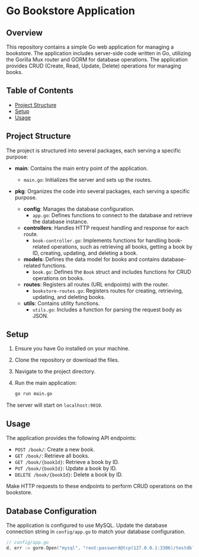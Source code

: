 # Go Bookstore Application

## Overview

This repository contains a simple Go web application for managing a bookstore. The application includes server-side code written in Go, utilizing the Gorilla Mux router and GORM for database operations. The application provides CRUD (Create, Read, Update, Delete) operations for managing books.
## Table of Contents

- [Project Structure](#project-structure)
- [Setup](#setup)
- [Usage](#usage)


## Project Structure

The project is structured into several packages, each serving a specific purpose:

- **main**: Contains the main entry point of the application.
  - `main.go`: Initializes the server and sets up the routes.

- **pkg**: Organizes the code into several packages, each serving a specific purpose.
  - **config**: Manages the database configuration.
    - `app.go`: Defines functions to connect to the database and retrieve the database instance.
  - **controllers**: Handles HTTP request handling and response for each route.
    - `book-controller.go`: Implements functions for handling book-related operations, such as retrieving all books, getting a book by ID, creating, updating, and deleting a book.
  - **models**: Defines the data model for books and contains database-related functions.
    - `book.go`: Defines the `Book` struct and includes functions for CRUD operations on books.
  - **routes**: Registers all routes (URL endpoints) with the router.
    - `bookstore-routes.go`: Registers routes for creating, retrieving, updating, and deleting books.
  - **utils**: Contains utility functions.
    - `utils.go`: Includes a function for parsing the request body as JSON.

## Setup

1. Ensure you have Go installed on your machine.

2. Clone the repository or download the files.

3. Navigate to the project directory.

4. Run the main application:
   ```bash
   go run main.go
   ```

The server will start on `localhost:9010`.

## Usage

The application provides the following API endpoints:

- `POST /book/`: Create a new book.
- `GET /book/`: Retrieve all books.
- `GET /book/{bookId}`: Retrieve a book by ID.
- `PUT /book/{bookId}`: Update a book by ID.
- `DELETE /book/{bookId}`: Delete a book by ID.

Make HTTP requests to these endpoints to perform CRUD operations on the bookstore.

## Database Configuration

The application is configured to use MySQL. Update the database connection string in `config/app.go` to match your database configuration.

```go
// config/app.go
d, err := gorm.Open("mysql", "root:password@tcp(127.0.0.1:3306)/testdb?charset=utf8mb4&parseTime=True&loc=Local")
```
